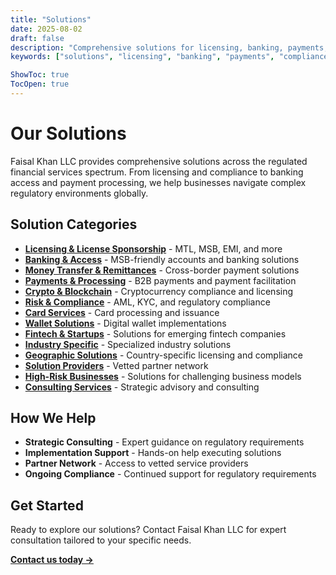 ```yaml
---
title: "Solutions"
date: 2025-08-02
draft: false
description: "Comprehensive solutions for licensing, banking, payments, and compliance in regulated financial services"
keywords: ["solutions", "licensing", "banking", "payments", "compliance", "faisal khan"]

ShowToc: true
TocOpen: true
---
```


# Our Solutions

Faisal Khan LLC provides comprehensive solutions across the regulated financial services spectrum. From licensing and compliance to banking access and payment processing, we help businesses navigate complex regulatory environments globally.

## Solution Categories

- **[Licensing & License Sponsorship](/solutions/licensing/)** - MTL, MSB, EMI, and more
- **[Banking & Access](/solutions/banking/)** - MSB-friendly accounts and banking solutions  
- **[Money Transfer & Remittances](/solutions/money-transfer/)** - Cross-border payment solutions
- **[Payments & Processing](/solutions/payments/)** - B2B payments and payment facilitation
- **[Crypto & Blockchain](/solutions/crypto/)** - Cryptocurrency compliance and licensing
- **[Risk & Compliance](/solutions/compliance/)** - AML, KYC, and regulatory compliance
- **[Card Services](/solutions/cards/)** - Card processing and issuance
- **[Wallet Solutions](/solutions/wallets/)** - Digital wallet implementations
- **[Fintech & Startups](/solutions/fintech/)** - Solutions for emerging fintech companies
- **[Industry Specific](/solutions/industry-specific/)** - Specialized industry solutions
- **[Geographic Solutions](/solutions/geographic/)** - Country-specific licensing and compliance
- **[Solution Providers](/solutions/providers/)** - Vetted partner network
- **[High-Risk Businesses](/solutions/high-risk/)** - Solutions for challenging business models
- **[Consulting Services](/solutions/consulting/)** - Strategic advisory and consulting

## How We Help

- **Strategic Consulting** - Expert guidance on regulatory requirements
- **Implementation Support** - Hands-on help executing solutions  
- **Partner Network** - Access to vetted service providers
- **Ongoing Compliance** - Continued support for regulatory requirements

## Get Started

Ready to explore our solutions? Contact Faisal Khan LLC for expert consultation tailored to your specific needs.

**[Contact us today →](mailto:contact@faisalkhan.com)**
